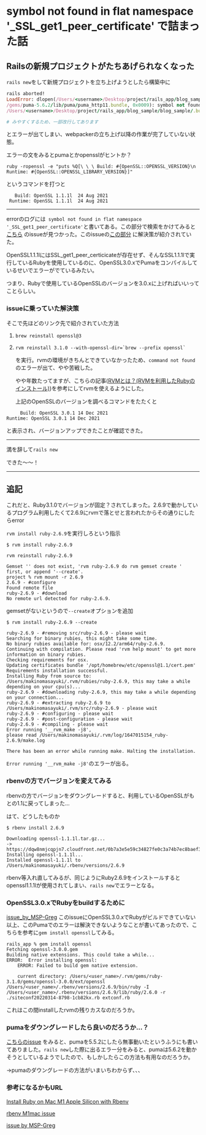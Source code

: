 # symbol not found in flat namespace '_SSL_get1_peer_certificate' で詰まった話

## Railsの新規プロジェクトがたちあげられなくなった

`rails new`をして新規プロジェクトを立ち上げようとしたら構築中に

```ruby
rails aborted!
LoadError: dlopen(/Users/<username>/Desktop/project/rails_app/blog_sample/blog_sample/.bundle/ruby/2.6.0
/gems/puma-5.6.2/lib/puma/puma_http11.bundle, 0x0009): symbol not found in flat namespace '_SSL_get1_peer_certificate' - 
/Users/<username>/Desktop/project/rails_app/blog_sample/blog_sample/.bundle/ruby/2.6.0/gems/puma-5.6.2/lib/puma/puma_http11.bundle

# みやすくするため、一部改行してあります
```

とエラーが出てしまい、webpackerの立ち上げ以降の作業が完了していない状態。

エラーの文をみるとpumaとかopensslがヒントか？

```
ruby -ropenssl -e "puts %Q[\ \ \ Build: #{OpenSSL::OPENSSL_VERSION}\n Runtime: #{OpenSSL::OPENSSL_LIBRARY_VERSION}]"
```
というコマンドを打つと

```
   Build: OpenSSL 1.1.1l  24 Aug 2021
 Runtime: OpenSSL 1.1.1l  24 Aug 2021
```
---

errorのログには` symbol not found in flat namespace '_SSL_get1_peer_certificate'`と書いてある。この部分で検索をかけてみると[こちら](https://github.com/puma/puma/issues/2790)
のissueが見つかった。このissueの[この部分](https://github.com/puma/puma/issues/2790#issuecomment-1046264194) に解決策が紹介されていた。

OpenSSL1.1.1lにはSSL_get1_peer_certicicateが存在せず、そんなSSL1.1.1lで実行しているRubyを使用しているのに、OpenSSL3.0.xでPumaをコンパイルしているせいでエラーがでているみたい。

つまり、Rubyで使用しているOpenSSLのバージョンを3.0.xに上げればいいってことらしい。

### issueに乗っていた解決策

そこで先ほどのリンク先で紹介されていた方法

1. ```
   brew reinstall openssl@3
   ``` 
2. ```
   rvm reinstall 3.1.0 --with-openssl-dir=`brew --prefix openssl`
   ```
   
   を実行。rvmの環境がきちんとできていなかったため、`command not found`のエラーが出て、やや苦戦した。
   
   やや年数たってますが、こちらの記事([RVMとは？(RVMを利用したRubyのインストール)](https://qiita.com/yunzeroin/items/f685c66a5455d354f6b6))を参考にしてrvmを使えるようにした。
   
   上記のOpenSSLのバージョンを調べるコマンドをたたくと
 ```
      Build: OpenSSL 3.0.1 14 Dec 2021
 Runtime: OpenSSL 3.0.1 14 Dec 2021
 ```
 と表示され、バージョンアップできたことが確認できた。
 
 ----
 
 満を辞して`rails new` 
 
 できた〜〜！
 
 ---
 
 ## 追記
 
 これだと、Ruby3.1.0でバージョンが固定？されてしまった。2.6.9で動かしているプログラム利用したくて2.6.9にrvmで落とせと言われたからその通りにしたらerror
 
 `rvm install ruby-2.6.9`を実行しろという指示
 
 ```
$ rvm install ruby-2.6.9

rvm reinstall ruby-2.6.9

Gemset '' does not exist, 'rvm ruby-2.6.9 do rvm gemset create ' first, or append '--create'.
project % rvm mount -r 2.6.9
2.6.9 - #configure
Found remote file 
ruby-2.6.9 - #download
No remote url detected for ruby-2.6.9.
```

gemsetがないというので`--create`オプションを追加

```
$ rvm install ruby-2.6.9 --create     

ruby-2.6.9 - #removing src/ruby-2.6.9 - please wait
Searching for binary rubies, this might take some time.
No binary rubies available for: osx/12.2/arm64/ruby-2.6.9.
Continuing with compilation. Please read 'rvm help mount' to get more information on binary rubies.
Checking requirements for osx.
Updating certificates bundle '/opt/homebrew/etc/openssl@1.1/cert.pem'
Requirements installation successful.
Installing Ruby from source to: /Users/makinomasayuki/.rvm/rubies/ruby-2.6.9, this may take a while depending on your cpu(s)...
ruby-2.6.9 - #downloading ruby-2.6.9, this may take a while depending on your connection...
ruby-2.6.9 - #extracting ruby-2.6.9 to /Users/makinomasayuki/.rvm/src/ruby-2.6.9 - please wait
ruby-2.6.9 - #configuring - please wait
ruby-2.6.9 - #post-configuration - please wait
ruby-2.6.9 - #compiling - please wait
Error running '__rvm_make -j8',
please read /Users/makinomasayuki/.rvm/log/1647015154_ruby-2.6.9/make.log

There has been an error while running make. Halting the installation.
```
`Error running '__rvm_make -j8'`のエラーが出る。

### rbenvの方でバージョンを変えてみる
 
 rbenvの方でバージョンをダウングレードすると、利用しているOpenSSLがもとの1.1に戻ってしまった… 
 
 はて、どうしたものか
 
 ```
$ rbenv install 2.6.9 

Downloading openssl-1.1.1l.tar.gz...
-> https://dqw8nmjcqpjn7.cloudfront.net/0b7a3e5e59c34827fe0c3a74b7ec8baef302b98fa80088d7f9153aa16fa76bd1
Installing openssl-1.1.1l...
Installed openssl-1.1.1l to /Users/makinomasayuki/.rbenv/versions/2.6.9
```

rbenv等入れ直してみるが、同じようにRuby2.6.9をインストールするとopenssl1.1.1lが使用されてしまい、`rails new`でエラーとなる。

### OpenSSL3.0.xでRubyをbuildするために

[issue_by_MSP-Greg](https://github.com/puma/puma/issues/2790#issuecomment-1016958095) このissueにOpenSSL3.0.xでRubyがビルドできていない以上、このPumaでのエラーは解決できないようなことが書いてあったので、こちらを参考に`gem install openssl`してみる。

```
rails_app % gem install openssl
Fetching openssl-3.0.0.gem
Building native extensions. This could take a while...
ERROR:  Error installing openssl:
	ERROR: Failed to build gem native extension.

    current directory: /Users/<user_name>/.rvm/gems/ruby-3.1.0/gems/openssl-3.0.0/ext/openssl
/Users/<user_name>/.rbenv/versions/2.6.9/bin/ruby -I /Users/<user_name>/.rbenv/versions/2.6.9/lib/ruby/2.6.0 -r ./siteconf20220314-8798-1cb82kx.rb extconf.rb
```

これはこの間installしたrvmの残りカスなのだろうか。

### pumaをダウングレードしたら良いのだろうか…？

[こちらのissue](https://github.com/puma/puma/issues/2790#issuecomment-1030662172) をみると、pumaを5.5.2にしたら無事動いたというふうにも書いてありました。`rails new`した際に出るエラー分をみると、pumaは5.6.2を動かそうとしているようでしたので、もしかしたらこの方法も有用なのだろうか。

→pumaのダウングレードの方法がいまいちわからず、、、


### 参考になるかもURL

[Install Ruby on Mac M1 Apple Silicon with Rbenv](https://blog.francium.tech/install-ruby-on-mac-m1-apple-silicon-with-rbenv-9253dde4e34a) 

[rbenv M1mac issue](https://github.com/rbenv/ruby-build/issues/1691#issuecomment-772224551)

[issue by MSP-Greg](https://github.com/puma/puma/issues/2790#issuecomment-1009044847) 



